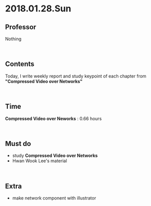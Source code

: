 # 2018.01.28.Sun<br>
## Professor<br>

Nothing<br>

<br>

## Contents<br>

Today, I write weekly report and study keypoint of each chapter from **"Compressed Video over Networks"**<br>

<br>

## Time<br>

**Compressed Video over Neworks** : 0.66 hours

<br>

## Must do<br>
- study **Compressed Video over Networks**<br>
- Hwan Wook Lee's material<br>

<br>

## Extra<br>
- make network component with illustrator<br>

